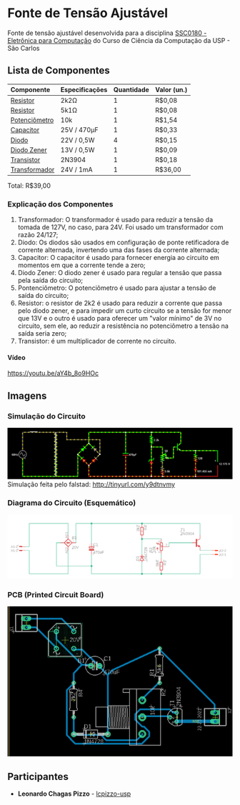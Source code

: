 # Fonte de Tensão Ajustável
Fonte de tensão ajustável desenvolvida para a disciplina [SSC0180 - Eletrônica para Computação](https://uspdigital.usp.br/jupiterweb/obterDisciplina?sgldis=SSC0180&verdis=2) do Curso de Ciência da Computação da USP - São Carlos

## Lista de Componentes
Componente           | Especificações            | Quantidade          | Valor (un.)        
:--------------------|:--------------------------|:--------------------|:-------------
[Resistor](https://www.baudaeletronica.com.br/resistor-2k2-5-1-4w.htmll)      | 2k2Ω | 1 |   R$0,08
[Resistor](https://www.baudaeletronica.com.br/resistor-5k1-5-1-4w.html)      | 5k1Ω | 1 |   R$0,08
[Potenciômetro](https://www.baudaeletronica.com.br/potenciometro-linear-de-10k-10000.html) | 10k | 1 | R$1,54
[Capacitor](https://www.baudaeletronica.com.br/capacitor-eletrolitico-470uf-25v.html)     | 25V / 470μF | 1 |   R$0,33
[Diodo](https://www.baudaeletronica.com.br/diodo-zener-zmm-22v-0-5w.html)         | 22V / 0,5W | 4 |   R$0,15
[Diodo Zener](https://www.baudaeletronica.com.br/diodo-zener-zmm-13v-0-5w.html)  | 13V / 0,5W | 1 | R$0,09
[Transistor](https://www.baudaeletronica.com.br/transistor-npn-2n3904.html)    | 2N3904 | 1 |   R$0,18 
[Transformador](https://www.baudaeletronica.com.br/transformador-trafo-1a-24v.html) | 24V / 1mA | 1 |   R$36,00

Total: R$39,00

### Explicação dos Componentes
1. Transformador: O transformador é usado para reduzir a tensão da tomada de 127V, no caso, para 24V. Foi usado um transformador com razão 24/127;
2. Diodo: Os diodos são usados em configuração de ponte retificadora de corrente alternada, invertendo uma das fases da corrente alternada;
3. Capacitor: O capacitor é usado para fornecer energia ao circuito em momentos em que a corrente tende a zero;
4. Diodo Zener: O diodo zener é usado para regular a tensão que passa pela saída do circuito;
5. Pontenciômetro: O potenciômetro é usado para ajustar a tensão de saída do circuito;
6. Resistor: o resistor de 2k2 é usado para reduzir a corrente que passa pelo diodo zener, e para impedir um curto circuito se a tensão for menor que 13V  e o outro é usado para oferecer um "valor mínimo" de 3V no circuito, sem ele, ao reduzir a resistência no potenciômetro a tensão na saída seria zero;
7. Transistor: é um multiplicador de corrente no circuito.
#### Vídeo
https://youtu.be/aY4b_8o9HOc

## Imagens
### Simulação do Circuito 
![falstad](https://raw.githubusercontent.com/lcpizzo-usp/Fonte-de-Tensao-3-12-V/master/falstad.png)
Simulação feita pelo falstad: http://tinyurl.com/y9dtnvmy
### Diagrama do Circuito (Esquemático)
![schematic](https://raw.githubusercontent.com/lcpizzo-usp/Fonte-de-Tensao-3-12-V/master/schematic.png)
### PCB (Printed Circuit Board) 
![pcb](https://raw.githubusercontent.com/lcpizzo-usp/Fonte-de-Tensao-3-12-V/master/pcb.png)

## Participantes

* **Leonardo Chagas Pizzo** - [lcpizzo-usp](https://github.com/lcpizzo-usp)
